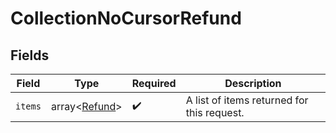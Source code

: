 # CollectionNoCursorRefund


## Fields

| Field                                      | Type                                       | Required                                   | Description                                |
| ------------------------------------------ | ------------------------------------------ | ------------------------------------------ | ------------------------------------------ |
| `items`                                    | array<[Refund](./Refund.md)>               | :heavy_check_mark:                         | A list of items returned for this request. |